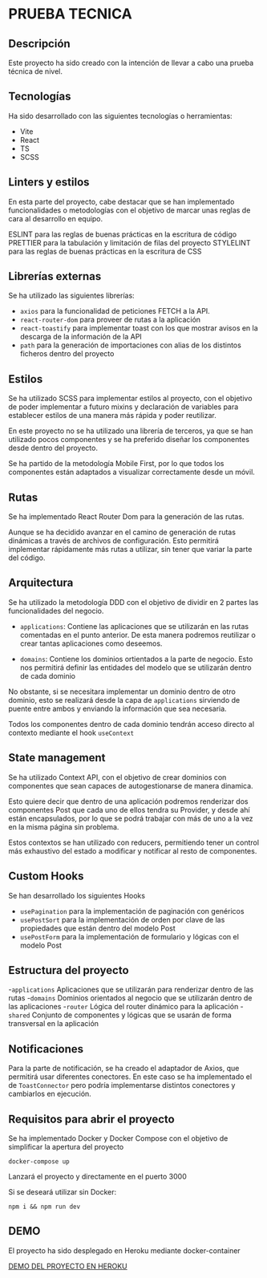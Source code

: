# PRUEBA TECNICA

## Descripción

Este proyecto ha sido creado con la intención de llevar a cabo una prueba técnica de nivel.

## Tecnologías

Ha sido desarrollado con las siguientes tecnologías o herramientas:

- Vite
- React
- TS
- SCSS

## Linters y estilos

En esta parte del proyecto, cabe destacar que se han implementado funcionalidades o metodologías con el objetivo de marcar unas reglas de cara al desarrollo en equipo.

ESLINT para las reglas de buenas prácticas en la escritura de código
PRETTIER para la tabulación y limitación de filas del proyecto
STYLELINT para las reglas de buenas prácticas en la escritura de CSS

## Librerías externas

Se ha utilizado las siguientes librerías:

- `axios` para la funcionalidad de peticiones FETCH a la API.
- `react-router-dom` para proveer de rutas a la aplicación
- `react-toastify` para implementar toast con los que mostrar avisos en la descarga de la información de la API
- `path` para la generación de importaciones con alias de los distintos ficheros dentro del proyecto

## Estilos

Se ha utilizado SCSS para implementar estilos al proyecto, con el objetivo de poder implementar a futuro mixins y declaración de variables para establecer estilos de una manera más rápida y poder reutilizar.

En este proyecto no se ha utilizado una librería de terceros, ya que se han utilizado pocos componentes y se ha preferido diseñar los componentes desde dentro del proyecto.

Se ha partido de la metodología Mobile First, por lo que todos los componentes están adaptados a visualizar correctamente desde un móvil.

## Rutas

Se ha implementado React Router Dom para la generación de las rutas.

Aunque se ha decidido avanzar en el camino de generación de rutas dinámicas a través de archivos de configuración. Esto permitirá implementar rápidamente más rutas a utilizar, sin tener que variar la parte del código.

## Arquitectura

Se ha utilizado la metodología DDD con el objetivo de dividir en 2 partes las funcionalidades del negocio.

- `applications`: Contiene las aplicaciones que se utilizarán en las rutas comentadas en el punto anterior. De esta manera podremos reutilizar o crear tantas aplicaciones como deseemos.

- `domains`: Contiene los dominios ortientados a la parte de negocio. Esto nos permitirá definir las entidades del modelo que se utilizarán dentro de cada dominio

No obstante, si se necesitara implementar un dominio dentro de otro dominio, esto se realizará desde la capa de `applications` sirviendo de puente entre ambos y enviando la información que sea necesaria.

Todos los componentes dentro de cada dominio tendrán acceso directo al contexto mediante el hook `useContext`

## State management

Se ha utilizado Context API, con el objetivo de crear dominios con componentes que sean capaces de autogestionarse de manera dinamica.

Esto quiere decir que dentro de una aplicación podremos renderizar dos componentes Post que cada uno de ellos tendra su Provider, y desde ahí están encapsulados, por lo que se podrá trabajar con más de uno a la vez en la misma página sin problema.

Estos contextos se han utilizado con reducers, permitiendo tener un control más exhaustivo del estado a modificar y notificar al resto de componentes.

## Custom Hooks

Se han desarrollado los siguientes Hooks

- `usePagination` para la implementación de paginación con genéricos
- `usePostSort` para la implementación de orden por clave de las propiedades que están dentro del modelo Post
- `usePostForm` para la implementación de formulario y lógicas con el modelo Post

## Estructura del proyecto

-`applications` Aplicaciones que se utilizarán para renderizar dentro de las rutas -`domains` Dominios orientados al negocio que se utilizarán dentro de las aplicaciones -`router` Lógica del router dinámico para la aplicación -`shared` Conjunto de componentes y lógicas que se usarán de forma transversal en la aplicación

## Notificaciones

Para la parte de notificación, se ha creado el adaptador de Axios, que permitirá usar diferentes conectores.
En este caso se ha implementado el de `ToastConnector` pero podría implementarse distintos conectores y cambiarlos en ejecución.

## Requisitos para abrir el proyecto

Se ha implementado Docker y Docker Compose con el objetivo de simplificar la apertura del proyecto

```
docker-compose up
```

Lanzará el proyecto y directamente en el puerto 3000

Si se deseará utilizar sin Docker:

```
npm i && npm run dev
```

## DEMO

El proyecto ha sido desplegado en Heroku mediante docker-container

[DEMO DEL PROYECTO EN HEROKU](https://posts-react-ts-app.herokuapp.com)
